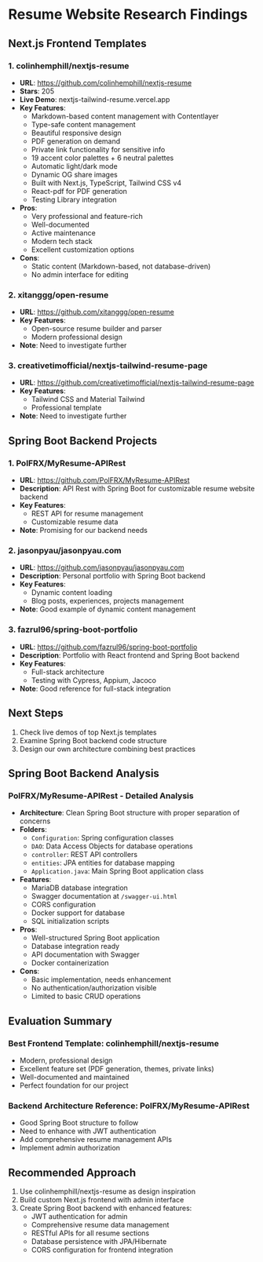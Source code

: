 # Resume Website Research Findings

## Next.js Frontend Templates

### 1. colinhemphill/nextjs-resume
- **URL**: https://github.com/colinhemphill/nextjs-resume
- **Stars**: 205
- **Live Demo**: nextjs-tailwind-resume.vercel.app
- **Key Features**:
  - Markdown-based content management with Contentlayer
  - Type-safe content management
  - Beautiful responsive design
  - PDF generation on demand
  - Private link functionality for sensitive info
  - 19 accent color palettes + 6 neutral palettes
  - Automatic light/dark mode
  - Dynamic OG share images
  - Built with Next.js, TypeScript, Tailwind CSS v4
  - React-pdf for PDF generation
  - Testing Library integration
- **Pros**: 
  - Very professional and feature-rich
  - Well-documented
  - Active maintenance
  - Modern tech stack
  - Excellent customization options
- **Cons**: 
  - Static content (Markdown-based, not database-driven)
  - No admin interface for editing

### 2. xitanggg/open-resume
- **URL**: https://github.com/xitanggg/open-resume
- **Key Features**: 
  - Open-source resume builder and parser
  - Modern professional design
- **Note**: Need to investigate further

### 3. creativetimofficial/nextjs-tailwind-resume-page
- **URL**: https://github.com/creativetimofficial/nextjs-tailwind-resume-page
- **Key Features**:
  - Tailwind CSS and Material Tailwind
  - Professional template
- **Note**: Need to investigate further

## Spring Boot Backend Projects

### 1. PolFRX/MyResume-APIRest
- **URL**: https://github.com/PolFRX/MyResume-APIRest
- **Description**: API Rest with Spring Boot for customizable resume website backend
- **Key Features**: 
  - REST API for resume management
  - Customizable resume data
- **Note**: Promising for our backend needs

### 2. jasonpyau/jasonpyau.com
- **URL**: https://github.com/jasonpyau/jasonpyau.com
- **Description**: Personal portfolio with Spring Boot backend
- **Key Features**:
  - Dynamic content loading
  - Blog posts, experiences, projects management
- **Note**: Good example of dynamic content management

### 3. fazrul96/spring-boot-portfolio
- **URL**: https://github.com/fazrul96/spring-boot-portfolio
- **Description**: Portfolio with React frontend and Spring Boot backend
- **Key Features**:
  - Full-stack architecture
  - Testing with Cypress, Appium, Jacoco
- **Note**: Good reference for full-stack integration

## Next Steps
1. Check live demos of top Next.js templates
2. Examine Spring Boot backend code structure
3. Design our own architecture combining best practices



## Spring Boot Backend Analysis

### PolFRX/MyResume-APIRest - Detailed Analysis
- **Architecture**: Clean Spring Boot structure with proper separation of concerns
- **Folders**:
  - `Configuration`: Spring configuration classes
  - `DAO`: Data Access Objects for database operations
  - `controller`: REST API controllers
  - `entities`: JPA entities for database mapping
  - `Application.java`: Main Spring Boot application class
- **Features**:
  - MariaDB database integration
  - Swagger documentation at `/swagger-ui.html`
  - CORS configuration
  - Docker support for database
  - SQL initialization scripts
- **Pros**: 
  - Well-structured Spring Boot application
  - Database integration ready
  - API documentation with Swagger
  - Docker containerization
- **Cons**: 
  - Basic implementation, needs enhancement
  - No authentication/authorization visible
  - Limited to basic CRUD operations

## Evaluation Summary

### Best Frontend Template: colinhemphill/nextjs-resume
- Modern, professional design
- Excellent feature set (PDF generation, themes, private links)
- Well-documented and maintained
- Perfect foundation for our project

### Backend Architecture Reference: PolFRX/MyResume-APIRest
- Good Spring Boot structure to follow
- Need to enhance with JWT authentication
- Add comprehensive resume management APIs
- Implement admin authorization

## Recommended Approach
1. Use colinhemphill/nextjs-resume as design inspiration
2. Build custom Next.js frontend with admin interface
3. Create Spring Boot backend with enhanced features:
   - JWT authentication for admin
   - Comprehensive resume data management
   - RESTful APIs for all resume sections
   - Database persistence with JPA/Hibernate
   - CORS configuration for frontend integration

